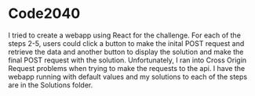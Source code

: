 # Code2040

I tried to create a webapp using React for the challenge. For each of the steps 2-5, users could click a button to make the inital POST request and retrieve the data and another button to display the solution and make the final POST request with the solution. Unfortunately, I ran into Cross Origin Request problems when trying to make the requests to the api. I have the webapp running with default values and my solutions to each of the steps are in the Solutions folder.

